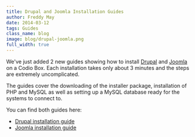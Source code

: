 ```yaml
---
title: Drupal and Joomla Installation Guides
author: Freddy May
date: 2014-03-12
tags: Guides
class_name: blog
image: blog/drupal-joomla.png
full_width: true
---
```


We've just added 2 new guides showing how to install [Drupal](/docs/specifics/drupal) and [Joomla](/docs/specifics/joomla) on a Codio Box. Each installation takes only about 3 minutes and the steps are extremely uncomplicated.

The guides cover the downloading of the installer package, installation of PHP and MySQL as well as setting up a MySQL database ready for the systems to connect to.

You can find both guides here:

- [Drupal installation guide](/docs/specifics/drupal)
- [Joomla installation guide](/docs/specifics/joomla)


